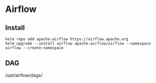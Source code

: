 # Airflow

## Install
```
helm repo add apache-airflow https://airflow.apache.org
helm upgrade --install airflow apache-airflow/airflow --namespace airflow --create-namespace
```

## DAG
/opt/airflow/dags/